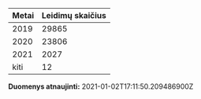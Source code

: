 | Metai | Leidimų skaičius |
|-------| ---------------- |
| 2019 | 29865 |
| 2020 | 23806 |
| 2021 | 2027 |
| kiti | 12 |

**Duomenys atnaujinti:** 2021-01-02T17:11:50.209486900Z